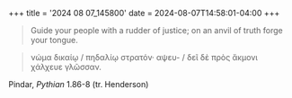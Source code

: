 +++
title = '2024 08 07_145800'
date = 2024-08-07T14:58:01-04:00
+++

> Guide your people with a rudder of justice; on an anvil of truth forge your tongue.

> νώμα δικαίῳ / πηδαλίῳ στρατόν· αψευ- / δεῖ δὲ πρὸς ἄκμονι χάλχευε γλῶσσαν.

Pindar, _Pythian_ 1.86-8 (tr. Henderson)